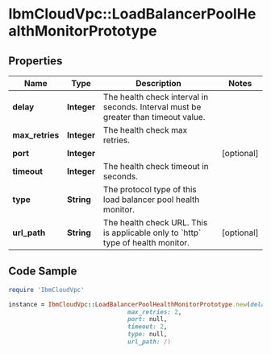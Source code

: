 # IbmCloudVpc::LoadBalancerPoolHealthMonitorPrototype

## Properties

Name | Type | Description | Notes
------------ | ------------- | ------------- | -------------
**delay** | **Integer** | The health check interval in seconds. Interval must be greater than timeout value. | 
**max_retries** | **Integer** | The health check max retries. | 
**port** | **Integer** |  | [optional] 
**timeout** | **Integer** | The health check timeout in seconds. | 
**type** | **String** | The protocol type of this load balancer pool health monitor. | 
**url_path** | **String** | The health check URL. This is applicable only to &#x60;http&#x60; type of health monitor. | [optional] 

## Code Sample

```ruby
require 'IbmCloudVpc'

instance = IbmCloudVpc::LoadBalancerPoolHealthMonitorPrototype.new(delay: 5,
                                 max_retries: 2,
                                 port: null,
                                 timeout: 2,
                                 type: null,
                                 url_path: /)
```


